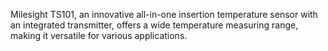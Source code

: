 Milesight TS101, an innovative all-in-one insertion temperature sensor with an integrated transmitter, offers a wide temperature measuring range, making it versatile for various applications.
